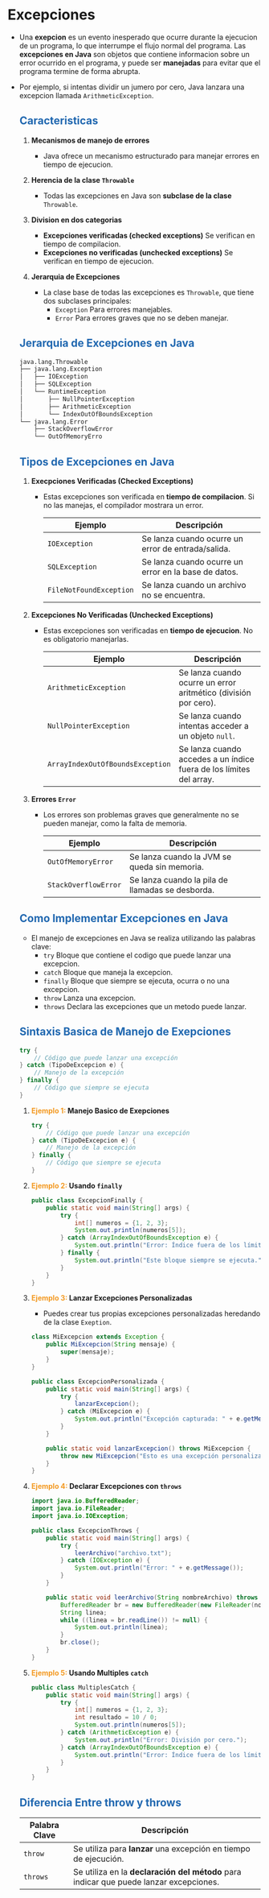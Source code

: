 # Excepciones

* Una **exepcion** es un evento inesperado que ocurre durante la ejecucion de un programa, lo que interrumpe el flujo normal del programa. Las **excepciones en Java** son objetos que contiene informacion sobre un error ocurrido en el programa, y puede ser **manejadas** para evitar que el programa termine de forma abrupta.

* Por ejemplo, si intentas dividir un jumero por cero, Java lanzara una excepcion llamada `ArithmeticException`.

    ## <span style="color:#2168b0">Caracteristicas</span>
    
    1. **Mecanismos de manejo de errores**
        *  Java ofrece un mecanismo estructurado para manejar errores en tiempo de ejecucion.
        
    2. **Herencia de la clase `Throwable`**
        * Todas las excepciones en Java son **subclase de la clase** `Throwable`.
        
    3. **Division en dos categorias**
        * **Excepciones verificadas (checked exceptions)** Se verifican en tiempo de compilacion.
        * **Excepciones no verificadas (unchecked exceptions)** Se verifican en tiempo de ejecucion.
        
    4. **Jerarquia de Excepciones**
        * La clase base de todas las excepciones es `Throwable`, que tiene dos subclases principales:
            * `Exception` Para errores manejables.
            * `Error` Para errores graves que no se deben manejar.
            
    ## <span style="color:#2168b0">Jerarquia de Excepciones en Java</span>
    
    ```bash
    java.lang.Throwable
    ├── java.lang.Exception
    │   ├── IOException
    │   ├── SQLException
    │   └── RuntimeException
    │       ├── NullPointerException
    │       ├── ArithmeticException
    │       └── IndexOutOfBoundsException
    └── java.lang.Error
        ├── StackOverflowError
        └── OutOfMemoryErro
    ```
    
    ## <span style="color:#2168b0">Tipos de Excepciones en Java</span>
    
    1. **Execpciones Verificadas (Checked Exceptions)**
        * Estas excepciones son verificada en **tiempo de compilacion**. Si no las manejas, el compilador mostrara un error.
        
            |       **Ejemplo**       |                   **Descripción**                    |
            | ----------------------- | ---------------------------------------------------- |
            | `IOException`           | Se lanza cuando ocurre un error de entrada/salida.   |
            | `SQLException`          | Se lanza cuando ocurre un error en la base de datos. |
            | `FileNotFoundException` | Se lanza cuando un archivo no se encuentra.          |

    2. **Excepciones No Verificadas (Unchecked Exceptions)**
        * Estas excepciones son verificadas en **tiempo de ejecucion**. No es obligatorio manejarlas.
        
            |           **Ejemplo**            |                           **Descripción**                           |
            | -------------------------------- | ------------------------------------------------------------------- |
            | `ArithmeticException`            | Se lanza cuando ocurre un error aritmético (división por cero).     |
            | `NullPointerException`           | Se lanza cuando intentas acceder a un objeto `null`.                |
            | `ArrayIndexOutOfBoundsException` | Se lanza cuando accedes a un índice fuera de los límites del array. |    

    3. **Errores `Error`**
        * Los errores son problemas graves que generalmente no se pueden manejar, como la falta de memoria.
                    
            |     **Ejemplo**      |                 **Descripción**                  |
            | -------------------- | ------------------------------------------------ |
            | `OutOfMemoryError`   | Se lanza cuando la JVM se queda sin memoria.     |
            | `StackOverflowError` | Se lanza cuando la pila de llamadas se desborda. |
            
    ## <span style="color:#2168b0">Como Implementar Excepciones en Java</span>
    
    * El manejo de excepciones en Java se realiza utilizando las palabras clave:
        * `try` Bloque que contiene el codigo que puede lanzar una excepcion.
        * `catch` Bloque que maneja la excepcion.
        * `finally` Bloque que siempre se ejecuta, ocurra o no una excepcion.
        * `throw` Lanza una excepcion.
        * `throws` Declara las excepciones que un metodo puede lanzar.
        

    ## <span style="color:#2168b0">Sintaxis Basica de Manejo de Exepciones</span>
    
    ```java
    try {
        // Código que puede lanzar una excepción
    } catch (TipoDeExcepcion e) {
        // Manejo de la excepción
    } finally {
        // Código que siempre se ejecuta
    }
    ```
    1. **<span style="color:#f39921">Ejemplo 1:</span> Manejo Basico de Exepciones**

        ```java
        try {
            // Código que puede lanzar una excepción
        } catch (TipoDeExcepcion e) {
            // Manejo de la excepción
        } finally {
            // Código que siempre se ejecuta
        }
        ```

    2. **<span style="color:#f39921">Ejemplo 2:</span> Usando `finally`**
    
        ```java
        public class ExcepcionFinally {
            public static void main(String[] args) {
                try {
                    int[] numeros = {1, 2, 3};
                    System.out.println(numeros[5]);
                } catch (ArrayIndexOutOfBoundsException e) {
                    System.out.println("Error: Índice fuera de los límites del array.");
                } finally {
                    System.out.println("Este bloque siempre se ejecuta.");
                }
            }
        }
        ```

    3. **<span style="color:#f39921">Ejemplo 3:</span> Lanzar Excepciones Personalizadas**
    
        * Puedes crear tus propias excepciones personalizadas heredando de la clase `Exeption`.
        
        ```java
        class MiExcepcion extends Exception {
            public MiExcepcion(String mensaje) {
                super(mensaje);
            }
        }

        public class ExcepcionPersonalizada {
            public static void main(String[] args) {
                try {
                    lanzarExcepcion();
                } catch (MiExcepcion e) {
                    System.out.println("Excepción capturada: " + e.getMessage());
                }
            }

            public static void lanzarExcepcion() throws MiExcepcion {
                throw new MiExcepcion("Esto es una excepción personalizada.");
            }
        }
        ```

    4. **<span style="color:#f39921">Ejemplo 4:</span> Declarar Excepciones con `throws`**
    
        ```java
        import java.io.BufferedReader;
        import java.io.FileReader;
        import java.io.IOException;

        public class ExcepcionThrows {
            public static void main(String[] args) {
                try {
                    leerArchivo("archivo.txt");
                } catch (IOException e) {
                    System.out.println("Error: " + e.getMessage());
                }
            }

            public static void leerArchivo(String nombreArchivo) throws IOException {
                BufferedReader br = new BufferedReader(new FileReader(nombreArchivo));
                String linea;
                while ((linea = br.readLine()) != null) {
                    System.out.println(linea);
                }
                br.close();
            }
        }
        ```

    5. **<span style="color:#f39921">Ejemplo 5:</span> Usando Multiples `catch`**
    
        ```java
        public class MultiplesCatch {
            public static void main(String[] args) {
                try {
                    int[] numeros = {1, 2, 3};
                    int resultado = 10 / 0;
                    System.out.println(numeros[5]);
                } catch (ArithmeticException e) {
                    System.out.println("Error: División por cero.");
                } catch (ArrayIndexOutOfBoundsException e) {
                    System.out.println("Error: Índice fuera de los límites.");
                }
            }
        }
        ```


    ## <span style="color:#2168b0">Diferencia Entre throw y throws</span>
    
    | **Palabra Clave** | **Descripción** |
    | --- | --- |
    | `throw` | Se utiliza para **lanzar** una excepción en tiempo de ejecución. |
    | `throws` | Se utiliza en la **declaración del método** para indicar que puede lanzar excepciones. |